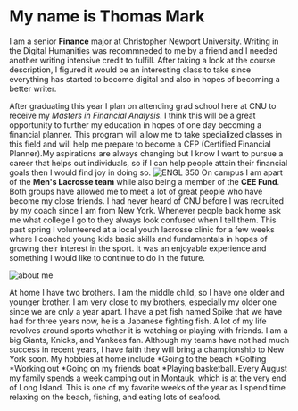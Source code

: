# My name is Thomas Mark 
I am a senior **Finance** major at Christopher Newport University. Writing in the Digital Humanities was recommneded to me by a friend and I needed another writing intensive credit to fulfill. After taking a look at the course description, I figured it would be an interesting class to take since everything has started to become digital and also in hopes of becoming a better writer.

After graduating this year I plan on attending grad school here at CNU to receive my _Masters in Financial Analysis_. I think this will be a great opportunity to further my education in hopes of one day becoming a financial planner. This program will allow me to take specialized classes in this field and will help me prepare to become a CFP (Certified Financial Planner).My aspirations are always changing but I know I want to pursue a career that helps out individuals, so if I can help people attain their financial goals then I would find joy in doing so.
![ENGL 350](https://user-images.githubusercontent.com/89610699/132005531-bb0638bf-d405-4769-9b1f-e7335963954d.jpg)
On campus I am apart of the **Men's Lacrosse team** while also being a member of the **CEE Fund**. Both groups have allowed me to meet a lot of great people who have become my close friends. I had never heard of CNU before I was recruited by my coach since I am from New York. Whenever people back home ask me what college I go to they always look confused when I tell them. This past spring I volunteered at a local youth lacrosse clinic for a few weeks where I coached young kids basic skills and fundamentals in hopes of growing their interest in the sport. It was an enjoyable experience and something I would like to continue to do in the future.

![about me](https://user-images.githubusercontent.com/89610699/132015128-d3cc30d0-b2c4-4345-8f40-e6a6ba3d775e.jpg)

At home I have two brothers. I am the middle child, so I have one older and younger brother. I am very close to my brothers, especially my older one since we are only a year apart. I have a pet fish named Spike that we have had for three years now, he is a Japanese fighting fish. A lot of my life revolves around sports whether it is watching or playing with friends. I am a big Giants, Knicks, and Yankees fan. Although my teams have not had much success in recent years, I have faith they will bring a championship to New York soon. My hobbies at home include 
*Going to the beach 
*Golfing *Working out 
*Going on my friends boat 
*Playing basketball. 
Every August my family spends a week camping out in Montauk, which is at the very end of Long Island. This is one of my favorite weeks of the year as I spend time relaxing on the beach, fishing, and eating lots of seafood.
